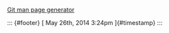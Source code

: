 [Git man page
generator](%20https://t.umblr.com/redirect?z=http%3A%2F%2Fgit-man-page-generator.lokaltog.net%2F&t=ODU0OTczNWEyYWY0ZDJhNjk5YzllOWRiMzQ2NmRjMDExNjMwNjM4MCxuNDJnam9NaA%3D%3D&b=t%3Af-JKqRHWTpWK1DKXwqj3Yg&p=https%3A%2F%2Fdummdida.tumblr.com%2Fpost%2F86892914075%2Fgit-man-page-generator&m=1)

::: {#footer}
[ May 26th, 2014 3:24pm ]{#timestamp}
:::
